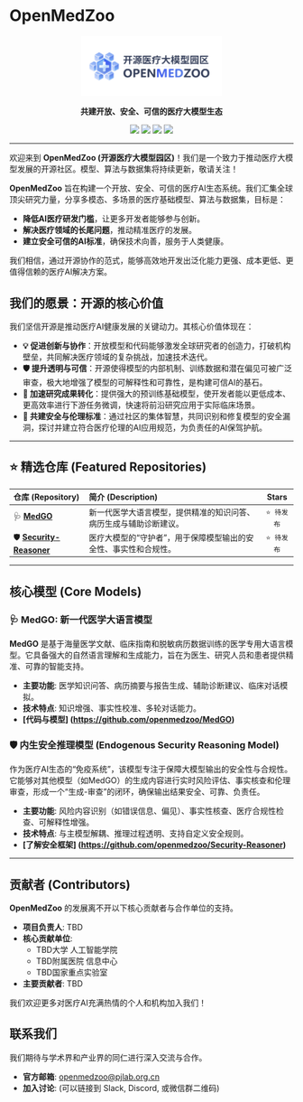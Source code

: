 # OpenMedZoo 

<p align="center">
  <img src="./openmedzoo.jpg" width="250"> <!-- 建议替换为您设计的Logo SVG -->
</p>

<p align="center">
  <strong>共建开放、安全、可信的医疗大模型生态</strong>
</p>

<p align="center">
    <a href="https://github.com/openmedzoo"><img src="https://img.shields.io/badge/模型-Models-blue.svg"></a>
    <a href="https://github.com/openmedzoo"><img src="https://img.shields.io/badge/数据集-Datasets-green.svg"></a>
    <a href="https://github.com/openmedzoo"><img src="https://img.shields.io/badge/许可证-Apache--2.0-red.svg"></a>
    <a href="mailto:contact@openmedzoo.org"><img src="https://img.shields.io/badge/联系我们-Contact%20Us-lightgrey.svg"></a>
</p>

---

欢迎来到 **OpenMedZoo (开源医疗大模型园区)**！我们是一个致力于推动医疗大模型发展的开源社区。模型、算法与数据集将持续更新，敬请关注！

**OpenMedZoo** 旨在构建一个开放、安全、可信的医疗AI生态系统。我们汇集全球顶尖研究力量，分享多模态、多场景的医疗基础模型、算法与数据集，目标是：
- **降低AI医疗研发门槛**，让更多开发者能够参与创新。
- **解决医疗领域的长尾问题**，推动精准医疗的发展。
- **建立安全可信的AI标准**，确保技术向善，服务于人类健康。

我们相信，通过开源协作的范式，能够高效地开发出泛化能力更强、成本更低、更值得信赖的医疗AI解决方案。

## 我们的愿景：开源的核心价值

我们坚信开源是推动医疗AI健康发展的关键动力。其核心价值体现在：

*   **💡 促进创新与协作**：开放模型和代码能够激发全球研究者的创造力，打破机构壁垒，共同解决医疗领域的复杂挑战，加速技术迭代。
*   **🛡️ 提升透明与可信**：开源使得模型的内部机制、训练数据和潜在偏见可被广泛审查，极大地增强了模型的可解释性和可靠性，是构建可信AI的基石。
*   **🚀 加速研究成果转化**：提供强大的预训练基础模型，使开发者能以更低成本、更高效率进行下游任务微调，快速将前沿研究应用于实际临床场景。
*   **🤝 共建安全与伦理标准**：通过社区的集体智慧，共同识别和修复模型的安全漏洞，探讨并建立符合医疗伦理的AI应用规范，为负责任的AI保驾护航。

---

## ⭐ 精选仓库 (Featured Repositories)

| 仓库 (Repository) | 简介 (Description) | Stars |
| :--- | :--- | :---: |
| 🩺 **[MedGO](https://github.com/openmedzoo/MedGO)** | 新一代医学大语言模型，提供精准的知识问答、病历生成与辅助诊断建议。 | `⭐️ 待发布` |
| 🛡️ **[Security-Reasoner](https://github.com/openmedzoo/Security-Reasoner)** | 医疗大模型的“守护者”，用于保障模型输出的安全性、事实性和合规性。 | `⭐️ 待发布` |
---
<!-- 待未来发布的仓库模板
| 📚 **[Awesome-Medical-Datasets-for-LLM]** | 为医疗大模型研究整理的开源数据集集合。 | `⭐️ 待发布` |
| ⚖️ **[MedSafety-Bench]** | 面向医疗大模型的安全性与可靠性评测基准。 | `⭐️ 待发布` |
-->

## 核心模型 (Core Models)

### 🩺 MedGO: 新一代医学大语言模型

**MedGO** 是基于海量医学文献、临床指南和脱敏病历数据训练的医学专用大语言模型。它具备强大的自然语言理解和生成能力，旨在为医生、研究人员和患者提供精准、可靠的智能支持。

- **主要功能**: 医学知识问答、病历摘要与报告生成、辅助诊断建议、临床对话模拟。
- **技术特点**: 知识增强、事实性校准、多轮对话能力。
- **[代码与模型] (https://github.com/openmedzoo/MedGO)**

### 🛡️ 内生安全推理模型 (Endogenous Security Reasoning Model)

作为医疗AI生态的“免疫系统”，该模型专注于保障大模型输出的安全性与合规性。它能够对其他模型（如MedGO）的生成内容进行实时风险评估、事实核查和伦理审查，形成一个“生成-审查”的闭环，确保输出结果安全、可靠、负责任。

- **主要功能**: 风险内容识别（如错误信息、偏见）、事实性核查、医疗合规性检查、可解释性增强。
- **技术特点**: 与主模型解耦、推理过程透明、支持自定义安全规则。
- **[了解安全框架] (https://github.com/openmedzoo/Security-Reasoner)**

---

## 贡献者 (Contributors)

**OpenMedZoo** 的发展离不开以下核心贡献者与合作单位的支持。

*   **项目负责人**: TBD
*   **核心贡献单位**:
    *   TBD大学 人工智能学院
    *   TBD附属医院 信息中心
    *   TBD国家重点实验室
*   **主要贡献者**: TBD

我们欢迎更多对医疗AI充满热情的个人和机构加入我们！

## 联系我们

我们期待与学术界和产业界的同仁进行深入交流与合作。

*   **官方邮箱**: <openmedzoo@pjlab.org.cn>
*   **加入讨论**: (可以链接到 Slack, Discord, 或微信群二维码)
